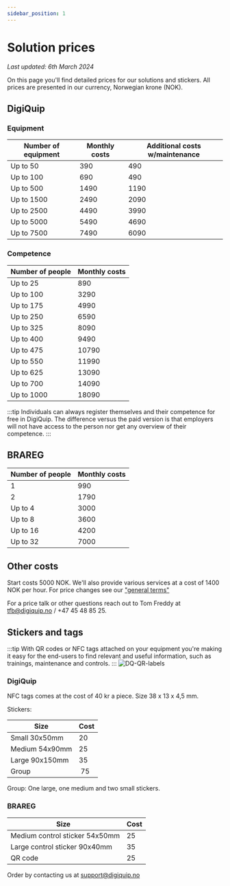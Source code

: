 ```yaml
---
sidebar_position: 1
---
```

# Solution prices

*Last updated: 6th March 2024*

On this page you'll find detailed prices for our solutions and stickers. All prices are presented in our currency, Norwegian krone (NOK).

## DigiQuip

### Equipment
Number of equipment|Monthly costs|Additional costs w/maintenance|
|--|--|--|
|Up to 50|390|490|
|Up to 100|690|490|
|Up to 500|1490|1190|
|Up to 1500|2490|2090|
|Up to 2500|4490|3990|
|Up to 5000|5490|4690|
|Up to 7500|7490|6090|

### Competence

Number of people|Monthly costs|
|--------------|--|
|Up to 25|890|
|Up to 100|3290|
|Up to 175|4990|
|Up to 250|6590|
|Up to 325|8090|
|Up to 400|9490|
|Up to 475|10790|
|Up to 550|11990|
|Up to 625|13090|
|Up to 700|14090|
|Up to 1000|18090|

:::tip
Individuals can always register themselves and their competence for free in DigiQuip. The difference versus the paid version is that employers will not have access to the person nor get any overview of their competence.
:::

## BRAREG

Number of people|Monthly costs|
|---------------|--|
|1|990|
|2|1790|
|Up to 4|3000|
|Up to 8|3600|
|Up to 16|4200|
|Up to 32|7000|

## Other costs

Start costs 5000 NOK. We'll also provide various services at a cost of 1400 NOK per hour. For price changes see our ["general terms"](https://digiquip.no/en/docs/legal/terms)

For a price talk or other questions reach out to Tom Freddy at tfb@digiquip.no / +47 45 48 85 25.

## Stickers and tags

:::tip
With QR codes or NFC tags attached on your equipment you're making it easy for the end-users to find relevant and useful information, such as trainings, maintenance and controls.
:::
![DQ-QR-labels](/img/scann-qr-code.jpg)
### DigiQuip

NFC tags comes at the cost of 40 kr a piece. Size 38 x 13 x 4,5 mm.

Stickers:

Size    |Cost| 
| ------------|----|
| Small 30x50mm| 20|
| Medium 54x90mm | 25| 
| Large 90x150mm| 35|
| Group | 75| 

Group: One large, one medium and two small stickers.

### BRAREG

Size      | Cost       | 
|--------------|------------ |
| Medium control sticker 54x50mm|25| 
| Large control sticker 90x40mm|35|
| QR code|25|

Order by contacting us at support@digiquip.no